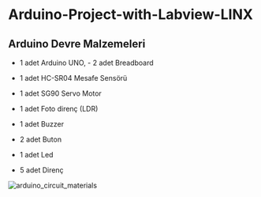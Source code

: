 # Arduino-Project-with-Labview-LINX

## Arduino Devre Malzemeleri

- 1 adet Arduino UNO​, - 2 adet Breadboard​

- 1 adet HC-SR04 Mesafe Sensörü​

- 1 adet SG90 Servo Motor​

- 1 adet Foto direnç (LDR)​

- 1 adet Buzzer​

- 2 adet Buton​

- 1 adet Led​

- 5 adet Direnç

![arduino_circuit_materials](https://github.com/dagaca/Arduino-Project-with-Labview-LINX/assets/80363244/7f6e147a-8385-4119-b8c7-ec819120a0b9)
